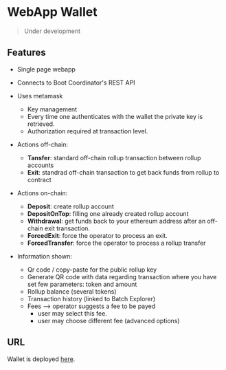 # WebApp Wallet

> Under development

## Features
- Single page webapp
- Connects to Boot Coordinator's REST API
- Uses metamask
  - Key management
  - Every time one authenticates with the wallet the private key is retrieved.
  - Authorization required at transaction level. 

- Actions off-chain:
  - **Tansfer**: standard off-chain rollup transaction between rollup accounts
  - **Exit**: standrad off-chain transaction to get back funds from rollup to contract

- Actions on-chain:
  - **Deposit**: create rollup account
  - **DepositOnTop**: filling one already created rollup account
  - **Withdrawal**: get funds back to your ethereum address after an off-chain exit transaction.
  - **ForcedExit**: force the operator to process an exit. 
  - **ForcedTransfer**: force the operator to process a rollup transfer

- Information shown:
  - Qr code / copy-paste for the public rollup key
  - Generate QR code with data regarding transaction where you have set few parameters: token and amount
  - Rollup balance (several tokens)
  - Transaction history (linked to Batch Explorer)
  - Fees --> operator suggests a fee to be payed 
    - user may select this fee.
    - user may choose different fee (advanced options)


## URL

Wallet is deployed [here](http://18.223.28.208).
